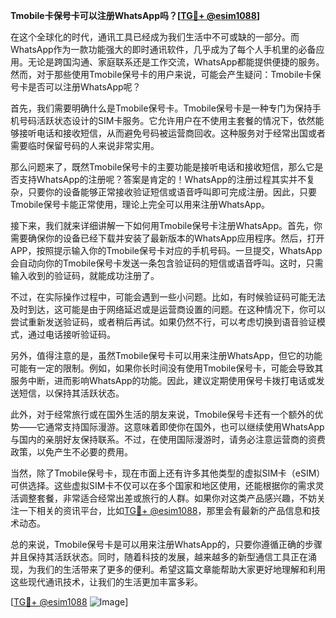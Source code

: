 **Tmobile卡保号卡可以注册WhatsApp吗？[[TG💪+ @esim1088](https://t.me/s/esim1088)]**

在这个全球化的时代，通讯工具已经成为我们生活中不可或缺的一部分。而WhatsApp作为一款功能强大的即时通讯软件，几乎成为了每个人手机里的必备应用。无论是跨国沟通、家庭联系还是工作交流，WhatsApp都能提供便捷的服务。然而，对于那些使用Tmobile保号卡的用户来说，可能会产生疑问：Tmobile卡保号卡是否可以注册WhatsApp呢？

首先，我们需要明确什么是Tmobile保号卡。Tmobile保号卡是一种专门为保持手机号码活跃状态设计的SIM卡服务。它允许用户在不使用主套餐的情况下，依然能够接听电话和接收短信，从而避免号码被运营商回收。这种服务对于经常出国或者需要临时保留号码的人来说非常实用。

那么问题来了，既然Tmobile保号卡的主要功能是接听电话和接收短信，那么它是否支持WhatsApp的注册呢？答案是肯定的！WhatsApp的注册过程其实并不复杂，只要你的设备能够正常接收验证短信或语音呼叫即可完成注册。因此，只要Tmobile保号卡能正常使用，理论上完全可以用来注册WhatsApp。

接下来，我们就来详细讲解一下如何用Tmobile保号卡注册WhatsApp。首先，你需要确保你的设备已经下载并安装了最新版本的WhatsApp应用程序。然后，打开APP，按照提示输入你的Tmobile保号卡对应的手机号码。一旦提交，WhatsApp会自动向你的Tmobile保号卡发送一条包含验证码的短信或语音呼叫。这时，只需输入收到的验证码，就能成功注册了。

不过，在实际操作过程中，可能会遇到一些小问题。比如，有时候验证码可能无法及时到达，这可能是由于网络延迟或是运营商设置的问题。在这种情况下，你可以尝试重新发送验证码，或者稍后再试。如果仍然不行，可以考虑切换到语音验证模式，通过电话接听验证码。

另外，值得注意的是，虽然Tmobile保号卡可以用来注册WhatsApp，但它的功能可能有一定的限制。例如，如果你长时间没有使用Tmobile保号卡，可能会导致其服务中断，进而影响WhatsApp的功能。因此，建议定期使用保号卡拨打电话或发送短信，以保持其活跃状态。

此外，对于经常旅行或在国外生活的朋友来说，Tmobile保号卡还有一个额外的优势——它通常支持国际漫游。这意味着即使你在国外，也可以继续使用WhatsApp与国内的亲朋好友保持联系。不过，在使用国际漫游时，请务必注意运营商的资费政策，以免产生不必要的费用。

当然，除了Tmobile保号卡，现在市面上还有许多其他类型的虚拟SIM卡（eSIM）可供选择。这些虚拟SIM卡不仅可以在多个国家和地区使用，还能根据你的需求灵活调整套餐，非常适合经常出差或旅行的人群。如果你对这类产品感兴趣，不妨关注一下相关的资讯平台，比如[TG💪+ @esim1088](https://t.me/s/esim1088)，那里会有最新的产品信息和技术动态。

总的来说，Tmobile保号卡是可以用来注册WhatsApp的，只要你遵循正确的步骤并且保持其活跃状态。同时，随着科技的发展，越来越多的新型通信工具正在涌现，为我们的生活带来了更多的便利。希望这篇文章能帮助大家更好地理解和利用这些现代通讯技术，让我们的生活更加丰富多彩。

[[TG💪+ @esim1088](https://t.me/s/esim1088) ![Image](https://i.postimg.cc/4NQfJmqS/Snipaste-2025-05-13-00-14-12.png)]